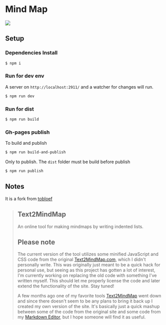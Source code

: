 # Mind Map

![](https://res.cloudinary.com/nogsantos/image/upload/v1546884215/MindMap/screenshot-nogsantos.github.io-2019.01.07-16-01-07.png)

## Setup

### Dependencies Install

```bash
$ npm i
```

### Run for dev env

A server on `http://localhost:2911/` and a watcher for changes will run.

```bash
$ npm run dev
```

### Run for dist

```bash
$ npm run build
```

### Gh-pages publish

To build and publish

```bash
$ npm run build-and-publish
```

Only to publish. The `dist` folder must be build before publish

```bash
$ npm run publish
```
## Notes

It is a fork from [tobloef](https://github.com/tobloef/text2mindmap)

> ## Text2MindMap
>
> An online tool for making mindmaps by writing indented lists.
>
> ## Please note
>
> The current version of the tool utilizes some minified JavaScript and CSS code from the original [Text2MindMap.com](http://www.text2mindmap.com), which I didn't personally write. This was originally just meant to be a quick hack for personal use, but seeing as this project has gotten a lot of interest, I'm currently working on replacing the old code with something I've written myself. This should let me properly license the code and later extend the functionality of the site. Stay tuned!
>
> A few months ago one of my favorite tools [Text2MindMap](http://www.text2mindmap.com) went down and since there doesn't seem to be any plans to bring it back up I created my own version of the site. It's basically just a quick mashup between some of the code from the original site and some code from my [Markdown Editor](https://tobloef.com/markant/), but I hope someone will find it as useful.
